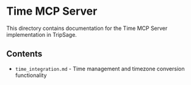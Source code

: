 # Time MCP Server

This directory contains documentation for the Time MCP Server implementation in TripSage.

## Contents

- `time_integration.md` - Time management and timezone conversion functionality

